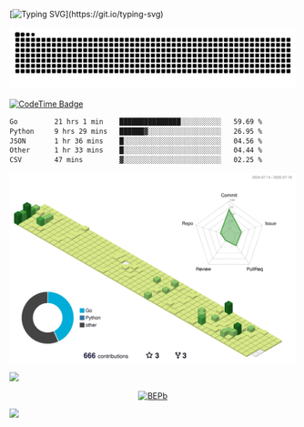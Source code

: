[![Typing SVG](https://readme-typing-svg.demolab.com?font=JetBrains+Mono&duration=3000&center=true&vCenter=true&multiline=true&repeat=false&width=800&height=80&lines=Welcome+to+KevinMatt's+workshop;Do+not+go+gentle+into+that+good+night.)](https://git.io/typing-svg)

![snake-grid](https://raw.githubusercontent.com/kevinmatthe/kevinmatthe/output/github-contribution-grid-snake-dark.svg)

[![CodeTime Badge](https://img.shields.io/endpoint?style=flat-square&color=222&url=https%3A%2F%2Fapi.codetime.dev%2Fshield%3Fid%3D30418%26project%3D%26in=0)](https://codetime.dev)

<!--START_SECTION:waka-->

```txt
Go         21 hrs 1 min    ███████████████░░░░░░░░░░   59.69 %
Python     9 hrs 29 mins   ██████▓░░░░░░░░░░░░░░░░░░   26.95 %
JSON       1 hr 36 mins    █░░░░░░░░░░░░░░░░░░░░░░░░   04.56 %
Other      1 hr 33 mins    █░░░░░░░░░░░░░░░░░░░░░░░░   04.44 %
CSV        47 mins         ▓░░░░░░░░░░░░░░░░░░░░░░░░   02.25 %
```

<!--END_SECTION:waka-->

<!--   profile-green-animate -->
![](./profile-3d-contrib/profile-green-animate.svg)

<!--  2d history skills -->
<img src="https://cr-skills-chart-widget.azurewebsites.net/api/api?username=kevinmatthe" width="auto"></img>

<p align="center"> 
<a href="https://github.com/ryo-ma/github-profile-trophy"><img src="https://github-profile-trophy.vercel.app/?username=kevinmatthe" alt="BEPb" /></a>
</p>

<img src="https://cr-ss-service.azurewebsites.net/api/ScreenShot?widget=summary&username=kevinmatthe" width="auto"></img>
